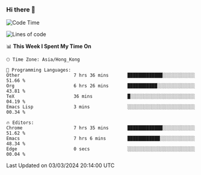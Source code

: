 ### Hi there 👋

<!--
**nicehiro/nicehiro** is a ✨ _special_ ✨ repository because its `README.md` (this file) appears on your GitHub profile.

Here are some ideas to get you started:

- 🔭 I’m currently working on ...
- 🌱 I’m currently learning ...
- 👯 I’m looking to collaborate on ...
- 🤔 I’m looking for help with ...
- 💬 Ask me about ...
- 📫 How to reach me: ...
- 😄 Pronouns: ...
- ⚡ Fun fact: ...
-->

<!--START_SECTION:waka-->
![Code Time](http://img.shields.io/badge/Code%20Time-271%20hrs%209%20mins-blue)

![Lines of code](https://img.shields.io/badge/From%20Hello%20World%20I%27ve%20Written-2.6%20million%20lines%20of%20code-blue)

📊 **This Week I Spent My Time On** 

```text
🕑︎ Time Zone: Asia/Hong_Kong

💬 Programming Languages: 
Other                    7 hrs 36 mins       █████████████░░░░░░░░░░░░   51.66 % 
Org                      6 hrs 26 mins       ███████████░░░░░░░░░░░░░░   43.81 % 
TeX                      36 mins             █░░░░░░░░░░░░░░░░░░░░░░░░   04.19 % 
Emacs Lisp               3 mins              ░░░░░░░░░░░░░░░░░░░░░░░░░   00.34 % 

🔥 Editors: 
Chrome                   7 hrs 35 mins       █████████████░░░░░░░░░░░░   51.62 % 
Emacs                    7 hrs 6 mins        ████████████░░░░░░░░░░░░░   48.34 % 
Edge                     0 secs              ░░░░░░░░░░░░░░░░░░░░░░░░░   00.04 % 
```


 Last Updated on 03/03/2024 20:14:00 UTC
<!--END_SECTION:waka-->
